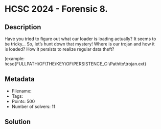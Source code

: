 # HCSC 2024 - Forensic 8.

## Description

Have you tried to figure out what our loader is loading actually? It seems to be tricky… So, let’s hunt down that mystery! Where is our trojan and how it is loaded? How it persists to realize regular data theft?

(example: hcsc{FULLPATH\OF\THE\KEY\OF\PERSISTENCE_C:\Path\to\trojan.ext}


## Metadata

- Filename: 
- Tags: 
- Points: 500
- Number of solvers: 11

## Solution

